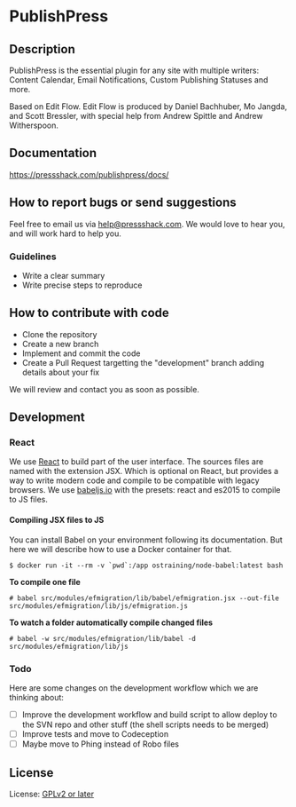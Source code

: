 # PublishPress


## Description

PublishPress is the essential plugin for any site with multiple writers: Content Calendar, Email Notifications, Custom Publishing Statuses and more.

Based on Edit Flow. Edit Flow is produced by Daniel Bachhuber, Mo Jangda, and Scott Bressler, with special help from Andrew Spittle and Andrew Witherspoon.

## Documentation

https://pressshack.com/publishpress/docs/

## How to report bugs or send suggestions

Feel free to email us via [help@pressshack.com](mailto:help@pressshack.com). We would love to hear you, and will work hard to help you.

### Guidelines

* Write a clear summary
* Write precise steps to reproduce

## How to contribute with code

* Clone the repository
* Create a new branch
* Implement and commit the code
* Create a Pull Request targetting the "development" branch adding details about your fix

We will review and contact you as soon as possible.

## Development

### React

We use [React](https://facebook.github.io/react/) to build part of the user interface.
The sources files are named with the extension JSX. Which is optional on React, but provides a way to write modern code and compile to be compatible with legacy browsers. We use [babeljs.io](babeljs.io) with the presets: react and es2015 to compile to JS files.

#### Compiling JSX files to JS

You can install Babel on your environment following its documentation. But here we will describe how to use a Docker container for that.

```
$ docker run -it --rm -v `pwd`:/app ostraining/node-babel:latest bash
```

**To compile one file**

```
# babel src/modules/efmigration/lib/babel/efmigration.jsx --out-file src/modules/efmigration/lib/js/efmigration.js
```

**To watch a folder automatically compile changed files**

```
# babel -w src/modules/efmigration/lib/babel -d src/modules/efmigration/lib/js
```

### Todo

Here are some changes on the development workflow which we are thinking about:

- [ ] Improve the development workflow and build script to allow deploy to the SVN repo and other stuff (the shell scripts needs to be merged)
- [ ] Improve tests and move to Codeception
- [ ] Maybe move to Phing instead of Robo files

## License

License: [GPLv2 or later](http://www.gnu.org/licenses/gpl-2.0.html)
